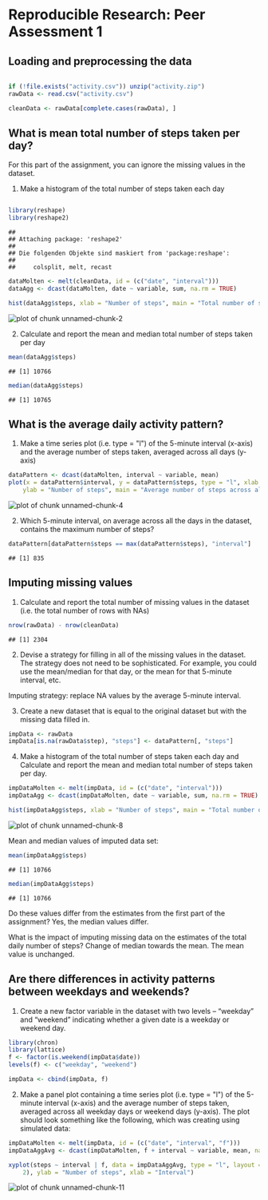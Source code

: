 # Reproducible Research: Peer Assessment 1


## Loading and preprocessing the data

```r

if (!file.exists("activity.csv")) unzip("activity.zip")
rawData <- read.csv("activity.csv")

cleanData <- rawData[complete.cases(rawData), ]
```



## What is mean total number of steps taken per day?
For this part of the assignment, you can ignore the missing values in the dataset.
1. Make a histogram of the total number of steps taken each day

```r

library(reshape)
library(reshape2)
```

```
## 
## Attaching package: 'reshape2'
## 
## Die folgenden Objekte sind maskiert from 'package:reshape':
## 
##     colsplit, melt, recast
```

```r
dataMolten <- melt(cleanData, id = (c("date", "interval")))
dataAgg <- dcast(dataMolten, date ~ variable, sum, na.rm = TRUE)

hist(dataAgg$steps, xlab = "Number of steps", main = "Total number of steps taken each day")
```

![plot of chunk unnamed-chunk-2](figure/unnamed-chunk-2.png) 

2. Calculate and report the mean and median total number of steps taken per day

```r
mean(dataAgg$steps)
```

```
## [1] 10766
```

```r
median(dataAgg$steps)
```

```
## [1] 10765
```



## What is the average daily activity pattern?
1. Make a time series plot (i.e. type = "l") of the 5-minute interval (x-axis) and the average number of steps taken, averaged across all days (y-axis)

```r
dataPattern <- dcast(dataMolten, interval ~ variable, mean)
plot(x = dataPattern$interval, y = dataPattern$steps, type = "l", xlab = "Interval", 
    ylab = "Number of steps", main = "Average number of steps across all days")
```

![plot of chunk unnamed-chunk-4](figure/unnamed-chunk-4.png) 

2. Which 5-minute interval, on average across all the days in the dataset, contains the maximum number of steps?

```r
dataPattern[dataPattern$steps == max(dataPattern$steps), "interval"]
```

```
## [1] 835
```

## Imputing missing values
1. Calculate and report the total number of missing values in the dataset
(i.e. the total number of rows with NAs)

```r
nrow(rawData) - nrow(cleanData)
```

```
## [1] 2304
```

2. Devise a strategy for filling in all of the missing values in the dataset. The strategy does not need to be sophisticated. For example, you could use the mean/median for that day, or the mean for that 5-minute interval, etc.

Imputing strategy: replace NA values by the average 5-minute interval.

3. Create a new dataset that is equal to the original dataset but with the missing data filled in.

```r
impData <- rawData
impData[is.na(rawData$step), "steps"] <- dataPattern[, "steps"]
```

4. Make a histogram of the total number of steps taken each day and Calculate and report the mean and median total number of steps taken per day.

```r
impDataMolten <- melt(impData, id = (c("date", "interval")))
impDataAgg <- dcast(impDataMolten, date ~ variable, sum, na.rm = TRUE)

hist(impDataAgg$steps, xlab = "Number of steps", main = "Total number of steps taken each day")
```

![plot of chunk unnamed-chunk-8](figure/unnamed-chunk-8.png) 

Mean and median values of imputed data set:

```r
mean(impDataAgg$steps)
```

```
## [1] 10766
```

```r
median(impDataAgg$steps)
```

```
## [1] 10766
```

Do these values differ from the estimates from the first part of the assignment?
Yes, the median values differ.

What is the impact of imputing missing data on the estimates of the total daily number of steps?
Change of median towards the mean. The mean value is unchanged.

## Are there differences in activity patterns between weekdays and weekends?
1. Create a new factor variable in the dataset with two levels – “weekday” and “weekend” indicating whether a given date is a weekday or weekend day.

```r
library(chron)
library(lattice)
f <- factor(is.weekend(impData$date))
levels(f) <- c("weekday", "weekend")

impData <- cbind(impData, f)
```

2. Make a panel plot containing a time series plot (i.e. type = "l") of the 5-minute interval (x-axis) and the average number of steps taken, averaged across all weekday days or weekend days (y-axis). The plot should look something like the following, which was creating using simulated data:

```r
impDataMolten <- melt(impData, id = (c("date", "interval", "f")))
impDataAggAvg <- dcast(impDataMolten, f + interval ~ variable, mean, na.rm = TRUE)

xyplot(steps ~ interval | f, data = impDataAggAvg, type = "l", layout = c(1, 
    2), ylab = "Number of steps", xlab = "Interval")
```

![plot of chunk unnamed-chunk-11](figure/unnamed-chunk-11.png) 

